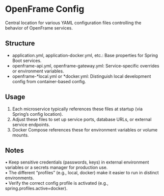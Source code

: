 # OpenFrame Config

Central location for various YAML configuration files controlling the behavior of OpenFrame services.

## Structure
- application.yml, application-docker.yml, etc.: Base properties for Spring Boot services.  
- openframe-api.yml, openframe-gateway.yml: Service-specific overrides or environment variables.  
- openframe-*local.yml or *docker.yml: Distinguish local development config from container-based config.

## Usage
1. Each microservice typically references these files at startup (via Spring’s config location).  
2. Adjust these files to set up service ports, database URLs, or external service endpoints.  
3. Docker Compose references these for environment variables or volume mounts.

## Notes
• Keep sensitive credentials (passwords, keys) in external environment variables or a secrets manager for production use.  
• The different “profiles” (e.g., local, docker) make it easier to run in distinct environments.  
• Verify the correct config profile is activated (e.g., spring.profiles.active=docker).